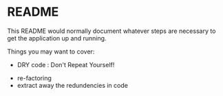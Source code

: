 # README

This README would normally document whatever steps are necessary to get the
application up and running.

Things you may want to cover:

* DRY code : Don't Repeat Yourself!

- re-factoring
- extract away the redundencies in code
